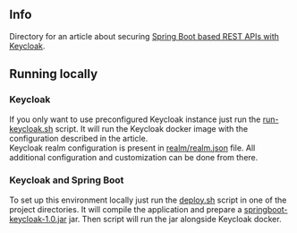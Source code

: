 ## Info

Directory for an article about securing [Spring Boot based REST APIs with Keycloak](https://dzone.com/articles/secure-spring-boot-application-with-keycloak).

## Running locally

### Keycloak
If you only want to use preconfigured Keycloak instance just run the [run-keycloak.sh](../run-keycloak.sh) script.
It will run the Keycloak docker image with the configuration described in the article.  
Keycloak realm configuration is present in [realm/realm.json](../realm/realm.json) file.
All additional configuration and customization can be done from there.

### Keycloak and Spring Boot
To set up this environment locally just run the [deploy.sh](deploy.sh) script in one of the project directories.
It will compile the application and prepare a [springboot-keycloak-1.0.jar](target/spring-boot-3-keycloak-1.0.jar) jar.
Then script will run the jar alongside Keycloak docker.
